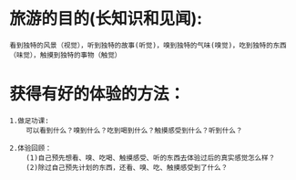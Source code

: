 # 旅游的目的(长知识和见闻):
    看到独特的风景（视觉），听到独特的故事(听觉)，嗅到独特的气味(嗅觉)，吃到独特的东西（味觉），触摸到独特的事物（触觉）

# 获得有好的体验的方法：
    1.做足功课:
        可以看到什么？嗅到什么？吃到喝到什么？触摸感受到什么？听到什么？

    2.体验回顾：
        (1)自己预先想看、嗅、吃喝、触摸感受、听的东西去体验过后的真实感觉怎么样？
        (2)除过自己预先计划的东西，还看、嗅、吃、触摸感受到了什么？